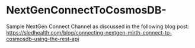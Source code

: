 # NextGenConnectToCosmosDB-
Sample NextGen Connect Channel as discussed in the following blog post: https://sledhealth.com/blog/connecting-nextgen-mirth-connect-to-cosmosdb-using-the-rest-api
